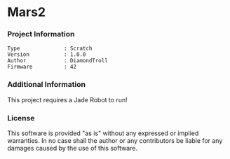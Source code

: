 Mars2
================



### Project Information
```
Type              : Scratch
Version           : 1.0.0
Author            : DiamondTroll
Firmware          : 42
```

### Additional Information
This project requires a Jade Robot to run!

### License
This software is provided "as is" without any expressed or implied warranties.  In no case shall the author or any contributors be liable for any damages caused by the use of this software.

